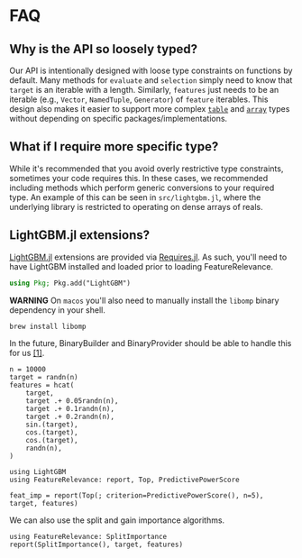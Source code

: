 # FAQ

## Why is the API so loosely typed?

Our API is intentionally designed with loose type constraints on functions by default.
Many methods for `evaluate` and `selection` simply need to know that `target` is an iterable with a length.
Similarly, `features` just needs to be an iterable (e.g., `Vector`, `NamedTuple`, `Generator`) of `feature` iterables.
This design also makes it easier to support more complex [`table`](https://tables.juliadata.org/stable/) and
[`array`](https://github.com/mcabbott/AxisKeys.jl) types without depending on specific packages/implementations.


## What if I require more specific type?

While it's recommended that you avoid overly restrictive type constraints, sometimes your code requires this.
In these cases, we recommended including methods which perform generic conversions to your required type.
An example of this can be seen in `src/lightgbm.jl`, where the underlying library is restricted to
operating on dense arrays of reals.


## LightGBM.jl extensions?

[LightGBM.jl](https://github.com/IQVIA-ML/LightGBM.jl) extensions are provided via [Requires.jl](https://github.com/JuliaPackaging/Requires.jl).
As such, you'll need to have LightGBM installed and loaded prior to loading FeatureRelevance.

```julia
using Pkg; Pkg.add("LightGBM")
```

**WARNING** On `macos` you'll also need to manually install the `libomp` binary
dependency in your shell.

```sh
brew install libomp
```

In the future, BinaryBuilder and BinaryProvider should be able to handle this for us [[1]](https://github.com/IQVIA-ML/LightGBM.jl/issues/112).

```@setup lightgbm
n = 10000
target = randn(n)
features = hcat(
    target,
    target .+ 0.05randn(n),
    target .+ 0.1randn(n),
    target .+ 0.2randn(n),
    sin.(target),
    cos.(target),
    cos.(target),
    randn(n),
)
```

```@example lightgbm
using LightGBM
using FeatureRelevance: report, Top, PredictivePowerScore

feat_imp = report(Top(; criterion=PredictivePowerScore(), n=5), target, features)
```

We can also use the split and gain importance algorithms.
```@example lightgbm
using FeatureRelevance: SplitImportance
report(SplitImportance(), target, features)
```

